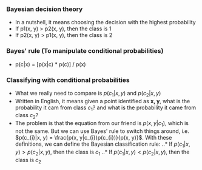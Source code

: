 ### Bayesian decision theory

* In a nutshell, it means choosing the decision with the highest probability
* If p1(x, y) > p2(x, y), then the class is 1
* If p2(x, y) > p1(x, y), then the class is 2

### Bayes' rule (To manipulate conditional probabilities)

* p(c|x) = [p(x|c) * p(c)] / p(x)

### Classifying with conditional probabilities

* What we really need to compare is $p(c_{1}|x, y)$ and $p(c_{2}|x, y)$
* Written in English, it means given a point identified as **x, y**, what is the probability it cam from class $c_1$? and what is the probability it came from class $c_2$?
* The problem is that the equation from our friend is $p(x, y|c_{1})$, which is not the same. But we can use Bayes' rule to switch things around, i.e. $p(c_{i}|x, y) = \frac{p(x, y|c_{i})p(c_{i})}{p(x, y)}$. With these definitions, we can define the Bayesian classification rule: 
..* If $p(c_{1}|x, y) > p(c_{2}|x, y)$, then the class is $c_{1}$
..* If $p(c_{1}|x, y) < p(c_{2}|x, y)$, then the class is $c_{2}$
